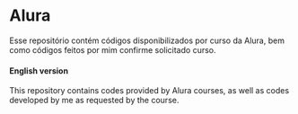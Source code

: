 # Alura

Esse repositório contém códigos disponibilizados por curso da Alura, bem como códigos feitos por mim confirme solicitado curso.

#### English version

This repository contains codes provided by Alura courses, as well as codes developed by me as requested by the course.